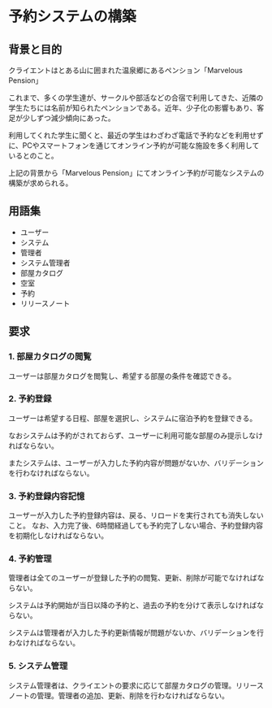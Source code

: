 # 予約システムの構築

## 背景と目的

クライエントはとある山に囲まれた温泉郷にあるペンション「Marvelous Pension」

これまで、多くの学生達が、サークルや部活などの合宿で利用してきた、近隣の学生たちには名前が知られたペンションである。近年、少子化の影響もあり、客足が少しずつ減少傾向にあった。

利用してくれた学生に聞くと、最近の学生はわざわざ電話で予約などを利用せずに、PCやスマートフォンを通じてオンライン予約が可能な施設を多く利用しているとのこと。

上記の背景から「Marvelous Pension」にてオンライン予約が可能なシステムの構築が求められる。

## 用語集

- ユーザー
- システム
- 管理者
- システム管理者
- 部屋カタログ
- 空室
- 予約
- リリースノート

## 要求

### 1. 部屋カタログの閲覧

ユーザーは部屋カタログを閲覧し、希望する部屋の条件を確認できる。

### 2. 予約登録

ユーザーは希望する日程、部屋を選択し、システムに宿泊予約を登録できる。

なおシステムは予約がされておらず、ユーザーに利用可能な部屋のみ提示しなければならない。

またシステムは、ユーザーが入力した予約内容が問題がないか、バリデーションを行わなければならない。

### 3. 予約登録内容記憶

ユーザーが入力した予約登録内容は、戻る、リロードを実行されても消失しないこと。
なお、入力完了後、6時間経過しても予約完了しない場合、予約登録内容を初期化しなければならない。

### 4. 予約管理

管理者は全てのユーザーが登録した予約の閲覧、更新、削除が可能でなければならない。

システムは予約開始が当日以降の予約と、過去の予約を分けて表示しなければならない。

システムは管理者が入力した予約更新情報が問題がないか、バリデーションを行わなければならない。

### 5. システム管理

システム管理者は、クライエントの要求に応じて部屋カタログの管理。リリースノートの管理。管理者の追加、更新、削除を行わなければならない。

